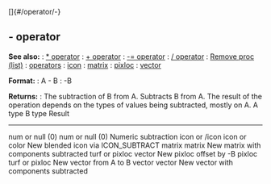 []{#/operator/-}
## - operator
**See also:**
:   [\* operator](#/operator/*)
:   [+ operator](#/operator/+)
:   [-= operator](#/operator/-=)
:   [/ operator](#/operator//)
:   [Remove proc (list)](#/list/proc/Remove)
:   [operators](#/operator)
:   [icon](#/icon)
:   [matrix](#/matrix)
:   [pixloc](#/pixloc)
:   [vector](#/vector)
<!-- -->
**Format:**
:   A - B
:   -B
<!-- -->
**Returns:**
:   The subtraction of B from A.
Subtracts B from A. The result of the operation depends on the types of
values being subtracted, mostly on A.
  A type            B type            Result
  ----------------- ----------------- ---------------------------------------
  num or null (0)   num or null (0)   Numeric subtraction
  icon or /icon     icon or color     New blended icon via ICON_SUBTRACT
  matrix            matrix            New matrix with components subtracted
  turf or pixloc    vector            New pixloc offset by -B
  pixloc            turf or pixloc    New vector from A to B
  vector            vector            New vector with components subtracted